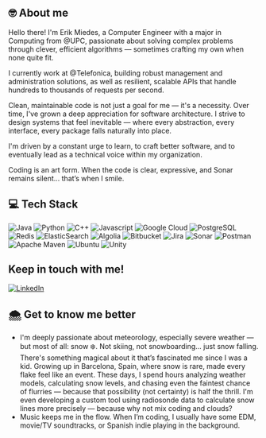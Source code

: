 ## 🤓 About me
Hello there! I'm Erik Miedes, a Computer Engineer with a major in Computing from @UPC, passionate about solving complex problems through clever, efficient algorithms — sometimes crafting my own when none quite fit.

I currently work at @Telefonica, building robust management and administration solutions, as well as resilient, scalable APIs that handle hundreds to thousands of requests per second.

Clean, maintainable code is not just a goal for me — it's a necessity. Over time, I've grown a deep appreciation for software architecture. I strive to design systems that feel inevitable — where every abstraction, every interface, every package falls naturally into place.

I'm driven by a constant urge to learn, to craft better software, and to eventually lead as a technical voice within my organization.

Coding is an art form. When the code is clear, expressive, and Sonar remains silent... that’s when I smile.

## 💻 Tech Stack
![Java](https://img.shields.io/badge/Java-ED8B00?style=flat&logo=coffeescript&logoColor=white)
![Python](https://img.shields.io/badge/Python-3776AB?style=flat&logo=python&logoColor=white)
![C++](https://img.shields.io/badge/C%2B%2B-00599C?style=flat&logo=c%2B%2B&logoColor=white)
![Javascript](https://img.shields.io/badge/JavaScript-323330?style=flat&logo=javascript&logoColor=F7DF1E)
![Google Cloud](https://img.shields.io/badge/Google_Cloud-4285F4?style=flat&logo=google-cloud&logoColor=white)
![PostgreSQL](https://img.shields.io/badge/PostgreSQL-4169E1?style=flat&logo=postgresql&logoColor=white)
![Redis](https://img.shields.io/badge/redis-%23DD0031.svg?style=flat&logo=redis&logoColor=white)
![ElasticSearch](https://img.shields.io/badge/elasticsearch-%230377CC.svg?style=flat&logo=elasticsearch&logoColor=white)
![Algolia](https://img.shields.io/badge/Algolia-003DFF.svg?style=flat&logo=algolia&logoColor=white)
![Bitbucket](	https://img.shields.io/badge/Bitbucket-0052CC?style=flat&logo=bitbucket&logoColor=white)
![Jira](https://img.shields.io/badge/jira-%230A0FFF.svg?style=flat&logo=jira&logoColor=white)
![Sonar](https://img.shields.io/badge/SonarQube-FD3456?style=flat&logo=sonar&logoColor=white)
![Postman](https://img.shields.io/badge/Postman-FF6C37?style=flat&logo=postman&logoColor=white)
![Apache Maven](https://img.shields.io/badge/Apache%20Maven-C71A36?style=flat&logo=apachemaven&logoColor=white)
![Ubuntu](https://img.shields.io/badge/Ubuntu-E95420?style=flat&logo=ubuntu&logoColor=white)
![Unity](https://img.shields.io/badge/Unity-FFFFFF?style=flat&logo=unity&logoColor=black)

## Keep in touch with me!
[![LinkedIn](https://img.shields.io/badge/LinkedIn-0A66C2?style=flat&logo=linkedin&logoColor=white)](https://www.linkedin.com/in/erik-miedes-bragado/)

## 🌨 Get to know me better
- I'm deeply passionate about meteorology, especially severe weather — but most of all: snow ❄️.
Not skiing, not snowboarding... just snow falling. There's something magical about it that’s fascinated me since I was a kid. Growing up in Barcelona, Spain, where snow is rare, made every flake feel like an event.
These days, I spend hours analyzing weather models, calculating snow levels, and chasing even the faintest chance of flurries — because that possibility (not certainty) is half the thrill.
I'm even developing a custom tool using radiosonde data to calculate snow lines more precisely — because why not mix coding and clouds?
- Music keeps me in the flow. When I’m coding, I usually have some EDM, movie/TV soundtracks, or Spanish indie playing in the background.
<!--
**EspaCoder/EspaCoder** is a ✨ _special_ ✨ repository because its `README.md` (this file) appears on your GitHub profile.

Here are some ideas to get you started:

- 🔭 I’m currently working on ...
- 🌱 I’m currently learning ...
- 👯 I’m looking to collaborate on ...
- 🤔 I’m looking for help with ...
- 💬 Ask me about ...
- 📫 How to reach me: ...
- 😄 Pronouns: ...
- ⚡ Fun fact: ...
-->
